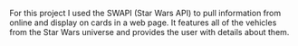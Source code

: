 For this project I used the SWAPI (Star Wars API) to pull information from online and display on cards in a web page. It features all of the vehicles from the Star Wars universe and provides the user with details about them.  
